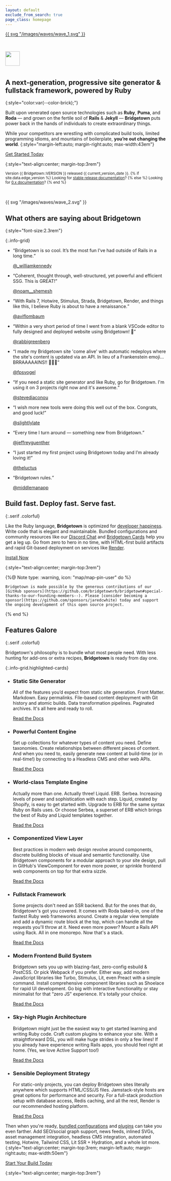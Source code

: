 ```yaml
---
layout: default
exclude_from_search: true
page_class: homepage
---
```


<main-content>
  <section-wrapper size="large" class="fade-in-animation" invert style="margin-top:-0.5rem">
  <svg-wrapper class="main-wave" style="box-shadow: inset 0px -1px 0px #131e1b">{{ svg "/images/waves/wave_1.svg" }}</svg-wrapper>
  <section style="padding-top:2rem; padding-bottom:2rem" markdown="1">


<p class="heading-icon">
  <img src="/images/ruby-plain.svg" width="45" style="padding-bottom:10px" />
</p>

## A next-generation, progressive site generator & fullstack framework, powered by Ruby
{:style="color:var(--color-brick);"}

Built upon venerated open source technologies such as **Ruby**, **Puma**, and **Roda** — and grown on the fertile soil of **Rails** & **Jekyll** — **Bridgetown** puts power back in the hands of individuals to create extraordinary things.

While your competitors are wrestling with complicated build tools, limited programming idioms, and mountains of boilerplate, **you’re out changing the world**.
{:style="margin-left:auto; margin-right:auto; max-width:43em"}

<p>
  <a href="/docs"><sl-button variant="primary" pill size="large">
    <sl-icon slot="prefix" library="remixicon" name="development/code-box"></sl-icon>
    Get Started Today
  </sl-button></a>
</p>
{:style="text-align:center; margin-top:3rem"}

<small class="version-text">Version {{ Bridgetown::VERSION }} released {{ current_version_date }}.
{% if site.data.edge_version %}
Looking for [stable release documentation](https://www.bridgetownrb.com/)?
{% else %}
Looking for [0.x documentation](https://bridgetown-v0.onrender.com/)?
{% end %}</small>


  </section>
  <svg-wrapper class="main-wave">{{ svg "/images/waves/wave_2.svg" }}</svg-wrapper>
</section-wrapper>

<section-wrapper class="fade-in-animation" style="padding-top:2rem">
  <section markdown="1">

<p class="heading-icon">
  <sl-icon library="remixicon" name="business/megaphone-fill"></sl-icon>
</p>

## What others are saying about Bridgetown
{:style="font-size:2.3rem"}

{:.info-grid}
- <sl-card markdown="block">

  <q>Bridgetown is so cool. It’s the most fun I’ve had outside of Rails in a long time.</q>

  [@_williamkennedy](https://twitter.com/_williamkennedy/status/1323023702502658049?s=21)

- <sl-card markdown="block">

  <q>Coherent, thought through, well-structured, yet powerful and efficient SSG. This is GREAT!</q>

  [@noam__shemesh](https://twitter.com/noam__shemesh/status/1362228411826069504?s=21)

- <sl-card markdown="block">

  <q>With Rails 7, Hotwire, Stimulus, Strada, Bridgetown, Render, and things like this, I believe Ruby is about to have a renaissance.</q>

  [@aviflombaum](https://twitter.com/aviflombaum/status/1470438543159930886?s=21)

- <sl-card markdown="block">

  <q>Within a very short period of time I went from a blank VSCode editor to fully designed and deployed website using Bridgetown! 👏</q>

  [@rabbigreenberg](https://twitter.com/rabbigreenberg/status/1462403305334788099?s=21)

- <sl-card markdown="block">

  <q>I made my Bridgetown site 'come alive' with automatic redeploys where the site's content is updated via an API. In lieu of a Frankenstein emoji… BRRAAAAAINS!! 🧟🧟🧟</q>

  [@fpsvogel](https://twitter.com/fpsvogel/status/1446469364874625025?s=21)

- <sl-card markdown="block">

  <q>If you need a static site generator and like Ruby, go for
  Bridgetown. I'm using it on 3 projects right now and it's awesome.</q>

  [@stevediaconou](https://twitter.com/stevediaconou/status/1467124931729178625?s=20)

- <sl-card markdown="block">

  <q>I wish more new tools were doing this well out of the box. Congrats, and good luck!</q>

  [@slightlylate](https://twitter.com/slightlylate/status/1467293827245375492?s=21)

- <sl-card markdown="block">

  <q>Every time I turn around — something new from Bridgetown.</q>

  [@jeffreyguenther](https://twitter.com/jeffreyguenther/status/1464277154154254339?s=21)

- <sl-card markdown="block">

  <q>I just started my first project using Bridgetown today and I’m already loving it!</q>

  [@theluctus](https://twitter.com/theluctus/status/1459287487373877248?s=21)

- <sl-card markdown="block">

  <q>Bridgetown rules.</q>

  [@middlemanapp](https://twitter.com/middlemanapp/status/1264014892673069057?s=20)


</section>
</section-wrapper>

<section-wrapper style="padding-top:2rem">
  <section markdown="1">

<p class="heading-icon">
  <sl-icon library="remixicon" name="media/speed-fill"></sl-icon>
</p>

## Build fast. Deploy fast. Serve fast.
{:.serif .colorful}

Like the Ruby language, **Bridgetown** is optimized for [developer happiness](/docs/philosophy). Write code that is elegant and maintainable. Bundled configurations and community resources like our [Discord Chat](https://discord.gg/4E6hktQGz4) and [Bridgetown Cards](https://bridgetown.cards) help you get a leg up. Go from zero to hero in no time, with HTML-first build artifacts and rapid Git-based deployment on services like [Render](https://www.render.com).


<p>
  <a href="/docs"><sl-button variant="primary" outline>
    <sl-icon slot="prefix" library="remixicon" name="development/code-box"></sl-icon>
    Install Now
  </sl-button></a>
</p>
{:style="text-align:center; margin-top:3rem"}

  </section>
</section-wrapper>

<section-wrapper>
  <section style="
    max-width: 38.5rem;
    --sl-color-warning-600: var(--color-light-orange);
    --box-shadow: 1px 3px 10px -3px var(--sl-color-danger-100), 12px 40px 35px -15px var(--sl-color-warning-50);
    --sl-panel-border-width: 2px;
    --sl-panel-border-color: var(--sl-color-orange-200);
  "><wiggle-note>

  {%@ Note type: :warning, icon: "map/map-pin-user" do %}

    Bridgetown is made possible by the generous contributions of our [GitHub sponsors](https://github.com/bridgetownrb/bridgetown#special-thanks-to-our-founding-members--). Please [consider becoming a sponsor](https://github.com/sponsors/jaredcwhite) today and support the ongoing development of this open source project.

  {% end %}

  </wiggle-note></section>
</section-wrapper>

<section-wrapper>
  <section markdown="1">

<p class="heading-icon">
  <sl-icon library="remixicon" name="business/stack-fill"></sl-icon>
</p>

## Features Galore
{:.serif .colorful}

Bridgetown's philosophy is to bundle what most people need. With less hunting for add-ons or extra recipes, **Bridgetown** is ready from day one.

{:.info-grid.highlighted-cards}
- <sl-card markdown="block">

  <sl-icon library="remixicon" name="system/settings-4-fill"></sl-icon>

  ### Static Site Generator

  All of the features you’d expect from static site generation. Front Matter. Markdown. Easy permalinks. File-based content deployment with Git history and atomic builds. Data transformation pipelines. Paginated archives. It's all here and ready to roll.

  <p><a href="/docs/core-concepts"><sl-button variant="primary" size="small" outline pill>
    Read the Docs
    <sl-icon slot="suffix" library="remixicon" name="arrows/arrow-right-s-fill"></sl-icon>
  </sl-button></a></p>

- <sl-card markdown="block">

  <sl-icon library="remixicon" name="document/book-2-fill"></sl-icon>

  ### Powerful Content Engine

  Set up collections for whatever types of content you need. Define taxonomies. Create relationships between different pieces of content. And when you need to, easily generate new content at build-time (or in real-time!) by connecting to a Headless CMS and other web APIs.

  <p><a href="/docs/resources"><sl-button variant="primary" size="small" outline pill>
    Read the Docs
    <sl-icon slot="suffix" library="remixicon" name="arrows/arrow-right-s-fill"></sl-icon>
  </sl-button></a></p>

- <sl-card markdown="block">

  <sl-icon library="remixicon" name="development/braces-fill"></sl-icon>

  ### World-class Template Engine

  Actually more than one. Actually three! Liquid. ERB. Serbea. Increasing levels of power and sophistication with each step. Liquid, created by Shopify, is easy to get started with. Upgrade to ERB for the same syntax Ruby on Rails uses. Or choose Serbea, a superset of ERB which brings the best of Ruby and Liquid templates together.

  <p><a href="/docs/template-engines"><sl-button variant="primary" size="small" outline pill>
    Read the Docs
    <sl-icon slot="suffix" library="remixicon" name="arrows/arrow-right-s-fill"></sl-icon>
  </sl-button></a></p>

- <sl-card markdown="block">

  <sl-icon library="remixicon" name="design/layout-2-fill"></sl-icon>

  ### Componentized View Layer

  Best practices in modern web design revolve around components, discrete building blocks of visual and semantic functionality. Use Bridgetown components for a modular approach to your site design, pull in GitHub's ViewComponent for even more power, or sprinkle frontend web components on top for that extra sizzle.

  <p><a href="/docs/components"><sl-button variant="primary" size="small" outline pill>
    Read the Docs
    <sl-icon slot="suffix" library="remixicon" name="arrows/arrow-right-s-fill"></sl-icon>
  </sl-button></a></p>

- <sl-card markdown="block">

  <sl-icon library="remixicon" name="device/database-2-fill"></sl-icon>

  ### Fullstack Framework

  Some projects don't need an SSR backend. But for the ones that do, Bridgetown's got you covered. It comes with Roda baked-in, one of the fastest Ruby web frameworks around. Create a regular view template and add a dynamic route block at the top, which can handle all the requests you'll throw at it. Need even more power? Mount a Rails API using Rack. All in one monorepo. Now that's a stack.

  <p><a href="/docs/routes"><sl-button variant="primary" size="small" outline pill>
    Read the Docs
    <sl-icon slot="suffix" library="remixicon" name="arrows/arrow-right-s-fill"></sl-icon>
  </sl-button></a></p>

- <sl-card markdown="block">

  <sl-icon library="remixicon" name="development/css3-fill"></sl-icon>

  ### Modern Frontend Build System

  Bridgetown sets you up with blazing-fast, zero-config esbuild & PostCSS. Or pick Webpack if you prefer. Either way, add modern JavaScript libraries like Turbo, Stimulus, Lit, even Preact with a simple command. Install comprehensive component libraries such as Shoelace for rapid UI development. Go big with interactive functionality or stay minimalist for that “zero JS" experience. It's totally your choice.

  <p><a href="/docs/frontend-assets"><sl-button variant="primary" size="small" outline pill>
    Read the Docs
    <sl-icon slot="suffix" library="remixicon" name="arrows/arrow-right-s-fill"></sl-icon>
  </sl-button></a></p>

- <sl-card markdown="block">

  <sl-icon library="remixicon" name="business/service-fill"></sl-icon>

  ### Sky-high Plugin Architecture

  Bridgetown might just be the easiest way to get started learning and writing Ruby code. Craft custom plugins to enhance your site. With a straightforward DSL, you will make huge strides in only a few lines! If you already have experience writing Rails apps, you should feel right at home. (Yes, we love Active Support too!)

  <p><a href="/docs/plugins"><sl-button variant="primary" size="small" outline pill>
    Read the Docs
    <sl-icon slot="suffix" library="remixicon" name="arrows/arrow-right-s-fill"></sl-icon>
  </sl-button></a></p>

- <sl-card markdown="block">

  <sl-icon library="remixicon" name="development/git-merge-fill"></sl-icon>

  ### Sensible Deployment Strategy

  For static-only projects, you can deploy Bridgetown sites literally anywhere which supports HTML/CSS/JS files. Jamstack-style hosts are great options for performance and security. For a full-stack production setup with database access, Redis caching, and all the rest, Render is our recommended hosting platform.

  <p><a href="/docs/deployment"><sl-button variant="primary" size="small" outline pill>
    Read the Docs
    <sl-icon slot="suffix" library="remixicon" name="arrows/arrow-right-s-fill"></sl-icon>
  </sl-button></a></p>


Then when you're ready, [bundled configurations](/docs/bundled-configurations) and [plugins](/plugins) can take you even farther. Add SEO/social graph support, news feeds, inlined SVGs, asset management integration, headless CMS integration, automated testing, Hotwire, Tailwind CSS, Lit SSR + Hydration, and a whole lot more.
{:style="text-align:center; margin-top:3rem; margin-left:auto; margin-right:auto; max-width:50em"}

<p>
  <a href="/docs"><sl-button variant="primary" pill size="large">
    Start Your Build Today
    <sl-icon slot="suffix" library="remixicon" name="arrows/arrow-right-s-fill"></sl-icon>
  </sl-button></a>
</p>
{:style="text-align:center; margin-top:3rem"}


  </section>
</section-wrapper>
</main-content>

